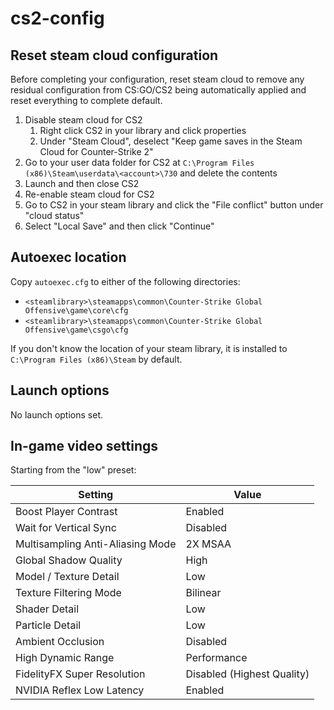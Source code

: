 # cs2-config
## Reset steam cloud configuration
Before completing your configuration, reset steam cloud to remove any residual configuration from CS:GO/CS2 being automatically applied and reset everything to complete default.

1. Disable steam cloud for CS2
    1. Right click CS2 in your library and click properties
    1. Under "Steam Cloud", deselect "Keep game saves in the Steam Cloud for Counter-Strike 2"
1. Go to your user data folder for CS2 at `C:\Program Files (x86)\Steam\userdata\<account>\730` and delete the contents
1. Launch and then close CS2
1. Re-enable steam cloud for CS2
1. Go to CS2 in your steam library and click the "File conflict" button under "cloud status"
1. Select "Local Save" and then click "Continue"

## Autoexec location
Copy `autoexec.cfg` to either of the following directories:

- `<steamlibrary>\steamapps\common\Counter-Strike Global Offensive\game\core\cfg`
- `<steamlibrary>\steamapps\common\Counter-Strike Global Offensive\game\csgo\cfg`

If you don't know the location of your steam library, it is installed to `C:\Program Files (x86)\Steam` by default.

## Launch options
No launch options set.

## In-game video settings
Starting from the "low" preset:

| Setting                          | Value                      |
|----------------------------------|----------------------------|
| Boost Player Contrast            | Enabled                   |
| Wait for Vertical Sync           | Disabled                   |
| Multisampling Anti-Aliasing Mode | 2X MSAA                    |
| Global Shadow Quality            | High                       |
| Model / Texture Detail           | Low                        |
| Texture Filtering Mode           | Bilinear                   |
| Shader Detail                    | Low                        |
| Particle Detail                  | Low                        |
| Ambient Occlusion                | Disabled                   |
| High Dynamic Range               | Performance                |
| FidelityFX Super Resolution      | Disabled (Highest Quality) |
| NVIDIA Reflex Low Latency        | Enabled                    |
